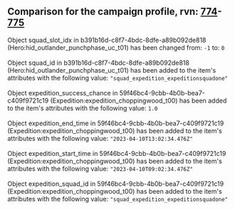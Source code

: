 ## Comparison for the campaign profile, rvn: [774](https://github.com/PRO100KatYT/FortniteProfileRevisions/tree/main/profiles/campaign/774%20campaign.json)-[775](https://github.com/PRO100KatYT/FortniteProfileRevisions/tree/main/profiles/campaign/775%20campaign.json)

Object squad_slot_idx in b391b16d-c8f7-4bdc-8dfe-a89b092de818 (Hero:hid_outlander_punchphase_uc_t01) has been changed from: `-1` to: `0`
<br><br>
Object squad_id in b391b16d-c8f7-4bdc-8dfe-a89b092de818 (Hero:hid_outlander_punchphase_uc_t01) has been added to the item's attributes with the following value: `"squad_expedition_expeditionsquadone"`
<br><br>
Object expedition_success_chance in 59f46bc4-9cbb-4b0b-bea7-c409f9721c19 (Expedition:expedition_choppingwood_t00) has been added to the item's attributes with the following value: `1.0`
<br><br>
Object expedition_end_time in 59f46bc4-9cbb-4b0b-bea7-c409f9721c19 (Expedition:expedition_choppingwood_t00) has been added to the item's attributes with the following value: `"2023-04-10T13:02:34.476Z"`
<br><br>
Object expedition_start_time in 59f46bc4-9cbb-4b0b-bea7-c409f9721c19 (Expedition:expedition_choppingwood_t00) has been added to the item's attributes with the following value: `"2023-04-10T09:02:34.476Z"`
<br><br>
Object expedition_squad_id in 59f46bc4-9cbb-4b0b-bea7-c409f9721c19 (Expedition:expedition_choppingwood_t00) has been added to the item's attributes with the following value: `"squad_expedition_expeditionsquadone"`
<br><br>
